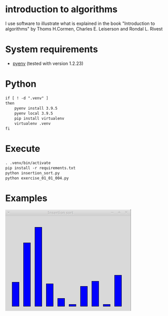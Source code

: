 introduction to algorithms
==========================

I use software to illustrate what is explained in the book "Introduction to algorithms" by Thoms H.Cormen, Charles E. Leiserson and Rondal L. Rivest

# System requirements

* [pyenv](https://github.com/pyenv/pyenv) (tested with version 1.2.23)

# Python

```
if [ ! -d ".venv" ]
then
    pyenv install 3.9.5
    pyenv local 3.9.5 
    pip install virtualenv
    virtualenv .venv
fi
```

# Execute

```
. .venv/bin/activate
pip install -r requirements.txt
python insertion_sort.py
python exercise_01_01_004.py

```

# Examples

![Insertion Sort](insertion_sort.gif)